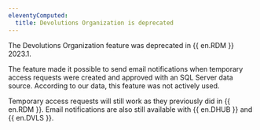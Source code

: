 ```yaml
---
eleventyComputed:
  title: Devolutions Organization is deprecated
---
```

The Devolutions Organization feature was deprecated in {{ en.RDM }} 2023.1.

The feature made it possible to send email notifications when temporary access requests were created and approved with an SQL Server data source. According to our data, this feature was not actively used.

Temporary access requests will still work as they previously did in {{ en.RDM }}. Email notifications are also still available with {{ en.DHUB }} and {{ en.DVLS }}.
